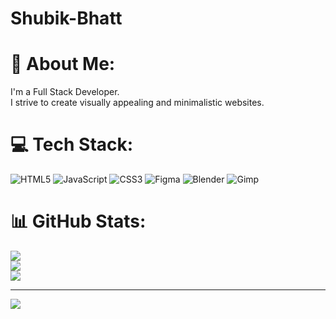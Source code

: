 # Shubik-Bhatt
# 💫 About Me:
I'm a Full Stack Developer.<br>I strive to create visually appealing and minimalistic websites.<br>


# 💻 Tech Stack:
![HTML5](https://img.shields.io/badge/html5-%23E34F26.svg?style=for-the-badge&logo=html5&logoColor=white) ![JavaScript](https://img.shields.io/badge/javascript-%23323330.svg?style=for-the-badge&logo=javascript&logoColor=%23F7DF1E) ![CSS3](https://img.shields.io/badge/css3-%231572B6.svg?style=for-the-badge&logo=css3&logoColor=white) ![Figma](https://img.shields.io/badge/figma-%23F24E1E.svg?style=for-the-badge&logo=figma&logoColor=white) ![Blender](https://img.shields.io/badge/blender-%23F5792A.svg?style=for-the-badge&logo=blender&logoColor=white) ![Gimp](https://img.shields.io/badge/Gimp-657D8B?style=for-the-badge&logo=gimp&logoColor=FFFFFF)
# 📊 GitHub Stats:
![](https://github-readme-stats.vercel.app/api?username=shubikB&theme=transparent&hide_border=true&include_all_commits=false&count_private=false)<br/>
![](https://github-readme-streak-stats.herokuapp.com/?user=shubikB&theme=transparent&hide_border=true)<br/>
![](https://github-readme-stats.vercel.app/api/top-langs/?username=shubikB&theme=transparent&hide_border=true&include_all_commits=false&count_private=false&layout=compact)

---
[![](https://visitcount.itsvg.in/api?id=shubikB&icon=0&color=1)](https://visitcount.itsvg.in)

<!-- Proudly created with GPRM ( https://gprm.itsvg.in ) -->
